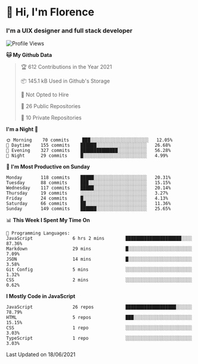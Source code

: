 <h1>👋 Hi, I'm Florence</h1>
<h3>I'm a UIX designer and full stack developer</h3>


<!--START_SECTION:waka-->
![Profile Views](http://img.shields.io/badge/Profile%20Views-1-blue)

**🐱 My Github Data** 

> 🏆 612 Contributions in the Year 2021
 > 
> 📦 145.1 kB Used in Github's Storage 
 > 
> 🚫 Not Opted to Hire
 > 
> 📜 26 Public Repositories 
 > 
> 🔑 10 Private Repositories  
 > 
**I'm a Night 🦉** 

```text
🌞 Morning    70 commits     ███░░░░░░░░░░░░░░░░░░░░░░   12.05% 
🌆 Daytime    155 commits    ██████░░░░░░░░░░░░░░░░░░░   26.68% 
🌃 Evening    327 commits    ██████████████░░░░░░░░░░░   56.28% 
🌙 Night      29 commits     █░░░░░░░░░░░░░░░░░░░░░░░░   4.99%

```
📅 **I'm Most Productive on Sunday** 

```text
Monday       118 commits    █████░░░░░░░░░░░░░░░░░░░░   20.31% 
Tuesday      88 commits     ███░░░░░░░░░░░░░░░░░░░░░░   15.15% 
Wednesday    117 commits    █████░░░░░░░░░░░░░░░░░░░░   20.14% 
Thursday     19 commits     ░░░░░░░░░░░░░░░░░░░░░░░░░   3.27% 
Friday       24 commits     █░░░░░░░░░░░░░░░░░░░░░░░░   4.13% 
Saturday     66 commits     ██░░░░░░░░░░░░░░░░░░░░░░░   11.36% 
Sunday       149 commits    ██████░░░░░░░░░░░░░░░░░░░   25.65%

```


📊 **This Week I Spent My Time On** 

```text
💬 Programming Languages: 
JavaScript               6 hrs 2 mins        █████████████████████░░░░   87.36% 
Markdown                 29 mins             █░░░░░░░░░░░░░░░░░░░░░░░░   7.09% 
JSON                     14 mins             █░░░░░░░░░░░░░░░░░░░░░░░░   3.58% 
Git Config               5 mins              ░░░░░░░░░░░░░░░░░░░░░░░░░   1.32% 
CSS                      2 mins              ░░░░░░░░░░░░░░░░░░░░░░░░░   0.62%

```

**I Mostly Code in JavaScript** 

```text
JavaScript               26 repos            ███████████████████░░░░░░   78.79% 
HTML                     5 repos             ███░░░░░░░░░░░░░░░░░░░░░░   15.15% 
CSS                      1 repo              ░░░░░░░░░░░░░░░░░░░░░░░░░   3.03% 
TypeScript               1 repo              ░░░░░░░░░░░░░░░░░░░░░░░░░   3.03%

```



 Last Updated on 18/06/2021
<!--END_SECTION:waka-->
